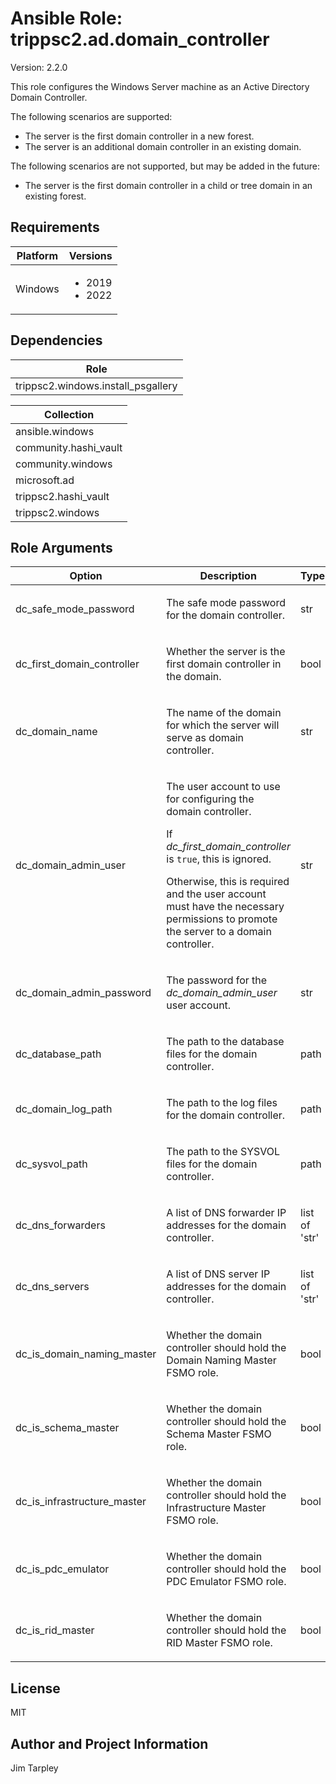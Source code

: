 <!-- BEGIN_ANSIBLE_DOCS -->

# Ansible Role: trippsc2.ad.domain_controller
Version: 2.2.0

This role configures the Windows Server machine as an Active Directory Domain Controller.

The following scenarios are supported:
- The server is the first domain controller in a new forest.
- The server is an additional domain controller in an existing domain.

The following scenarios are not supported, but may be added in the future:
- The server is the first domain controller in a child or tree domain in an existing forest.


## Requirements

| Platform | Versions |
| -------- | -------- |
| Windows | <ul><li>2019</li><li>2022</li></ul> |

## Dependencies
| Role |
| ---- |
| trippsc2.windows.install_psgallery |

| Collection |
| ---------- |
| ansible.windows |
| community.hashi_vault |
| community.windows |
| microsoft.ad |
| trippsc2.hashi_vault |
| trippsc2.windows |

## Role Arguments
|Option|Description|Type|Required|Choices|Default|
|---|---|---|---|---|---|
| dc_safe_mode_password | <p>The safe mode password for the domain controller.</p> | str | yes |  |  |
| dc_first_domain_controller | <p>Whether the server is the first domain controller in the domain.</p> | bool | no |  | false |
| dc_domain_name | <p>The name of the domain for which the server will serve as domain controller.</p> | str | yes |  |  |
| dc_domain_admin_user | <p>The user account to use for configuring the domain controller.</p><p>If *dc_first_domain_controller* is `true`, this is ignored.</p><p>Otherwise, this is required and the user account must have the necessary permissions to promote the server to a domain controller.</p> | str | no |  |  |
| dc_domain_admin_password | <p>The password for the *dc_domain_admin_user* user account.</p> | str | no |  |  |
| dc_database_path | <p>The path to the database files for the domain controller.</p> | path | no |  | C:\Windows\NTDS |
| dc_domain_log_path | <p>The path to the log files for the domain controller.</p> | path | no |  | C:\Windows\Logs |
| dc_sysvol_path | <p>The path to the SYSVOL files for the domain controller.</p> | path | no |  | C:\Windows\SYSVOL |
| dc_dns_forwarders | <p>A list of DNS forwarder IP addresses for the domain controller.</p> | list of 'str' | no |  | ["8.8.8.8", "4.2.2.2"] |
| dc_dns_servers | <p>A list of DNS server IP addresses for the domain controller.</p> | list of 'str' | yes |  |  |
| dc_is_domain_naming_master | <p>Whether the domain controller should hold the Domain Naming Master FSMO role.</p> | bool | no |  | false |
| dc_is_schema_master | <p>Whether the domain controller should hold the Schema Master FSMO role.</p> | bool | no |  | false |
| dc_is_infrastructure_master | <p>Whether the domain controller should hold the Infrastructure Master FSMO role.</p> | bool | no |  | false |
| dc_is_pdc_emulator | <p>Whether the domain controller should hold the PDC Emulator FSMO role.</p> | bool | no |  | false |
| dc_is_rid_master | <p>Whether the domain controller should hold the RID Master FSMO role.</p> | bool | no |  | false |


## License
MIT

## Author and Project Information
Jim Tarpley
<!-- END_ANSIBLE_DOCS -->
